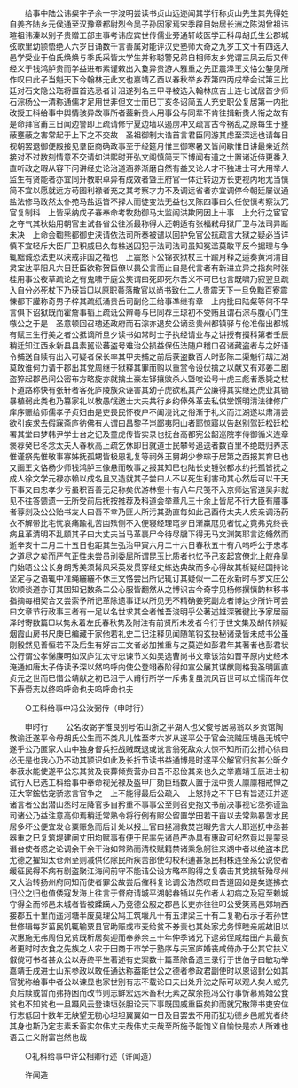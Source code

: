 <!-- { "loadSidebar": true } -->
　　给事中陆公讳粲字子余一字浚明尝读书贞山远迩闻其学行称贞山先生其先得姓自姜齐陆乡元侯通至汉豫章都尉烈令吴子孙因家焉宋季辟目始居长洲之陈湖曾祖讳瑄祖讳溱以别子贵赠工部主事考讳应宾世传儒业旁通轩岐医学正科母胡氏生公郡城弦歌里幼颕悟绝人六岁日诵数千言善属对能评汉史塾师大奇之九岁工文十有四选入邑学受业于伯氏焕焕与季氏采皆太学生并称聪警兄弟自相师友乡党谓三凤云后又传经义于钱鸿胪贵而学益进布素谨敕出入敻异贵游人雅重之先正震泽王文恪公鏊见所作叹曰此子当魁天下今翰林无此文也嘉靖乙酉以春秋举乡荐第四丙戌举会试第三比廷对石文隐公珤将置首选忌者计沮遂列名三甲寻被选入翰林庶吉士连七试居首少师石淙杨公一清称通儒才足用世非但文士而巳丁亥冬诏简五人充史职公复居第一内批改授工科给事中舆情骇异故事所者葢新贵人用事公与同辈不肯往揖新贵人衔之故有是命拜官甫三日闻边警即上疏请修宁夏边墙以遏虏冲又疏言古今祸乱之原每生于壅蔽壅蔽之害常起于上下之不交故　圣祖御制大诰首言君臣同游其虑至深远也请每日视朝罢退御便殿接见羣臣商确政事至于经筵月惟三御寒暑又皆间歇惟日讲最亲近然接对不过数刻情意不交请如洪熙时开弘文阁慎简天下博闻有道之士置诸近侍更番入直听政之暇从容下问讲经史论治道涵养渐磨自然有益又论人才不独进士可大用举人监生有贤能者亦宜同升教职卓异有成效者曁王府官一体迁转边方长吏视内地尤当慎简不宜以愿就远方苟图利禄者充之其考察才力不及调远省者亦宜调停今朝廷屡议通盐法修马政然太仆苑马盐运皆不择人而徒变法无益也又陈四事曰久任使慎考察汰冗官复制科　上皆采纳戊子春奉命考牧劾御马太监阎洪欺罔因上十事　上允行之宦官之夺气其秋始用朝官主试各省公往浙最称得人还朝适有张福弒母狱厂卫与法司异断未决　上命会鞫熊都御史浃请依法司所奏被谴以回护免官公抗疏言大狱之疑必当详慎不宜轻斥大臣厂卫积威巳久每株送囚犯于法司法司虽知冤滥莫敢平反今据理与争辄黜诚恐法吏以浃戒非国之福也　上震怒下公锦衣狱杖三十踰月释之适奏黄河清自灵宝达平阳凡六日廷臣欲称贺巨僚以畏公言而止自是代言者有新进立异之指矣时张桂用事公夜草疏论之有鬼啸于庭公笑谓曰死即死尔吾义不可巳也言既啸乃寂翌旦疏入自分必死杖下乃获旨□以原职蕚落散官以尚书致仕二人贵震天下一旦免黜百寮震悚都下讙称奇男子梓其疏纸涌贵岳司副伦王给事凖继有章　上内批曰陆粲等何不早言俱下诏狱既而霍詹事韬上疏诋公辨蕚与巳同荐王琼初不受贿且谓石淙与腹心门生嗾公之于是　圣意顿回召璁还政府而石淙亦退矣公谪丞贵州都镇驿与伦准偕出都城有赋三生行美之者公抵谪所旦夕读书如常时士子执经请业与之讲授有掇科第者壬辰稍迁知江西永新县县素嚚讼蕃盗号难治公损益保伍法随户稽口召诸藏盗者与之好语令捕送自赎有出入可疑者保长率其甲夫捕之前后获盗数百人时彭陈二渠魁行刼江湖莫敢谁何力请于郡出其党周继于狱释其罪而购以重赏令设伏擒之以献又有邓姜二剧盗猝起郡邑间公密布方略旋亦就擒土豪左铎攘敓杀人曁唆讼号十虎三彪者悉毙之杖下道路称快有张轩者客死庐陵族众诬害其幼子虎欲私其产公廉得其实继还虎业其锄暴植弱此类也乃篡家礼以教愚氓邀士大夫共行乡约俸外革去私供堂馔明清法律修广庠序赈给师儒孝子贞妇由是吏畏民怀夜户不阖浇讹之俗渐于礼义而江湖遂以肃清尝欲引疾求去假寐斋庐彷佛有人谓曰昌黎子岂鄙夷阳山者耶惊寤以告赵别驾廷松廷松署其堂曰梦韩尹学士台之记及童虎传皆实录也抚台高都宪公韶巡院李侍御循义连章褒荐癸巳冬念太夫人春秋高上疏乞休即日就道士民攀号追送者数百里不绝既归养志惟谨祭先惟敬事寡姊抚孤甥皆极恩礼复等祠外王舅胡少参琮于居第之西报其育巳也又画王文恪杨少师钱鸿胪三像悬而敬事之报其知巳也陆长史锺张都水约托孤皆抚之成人徐文学元禄亦赖以成名且又造就其子尝曰人不以死生利害动其心然后可以干天下事又曰忠孝少亏虽积百善无足称矣优游林壑十有八年尺笺不入京师达官道吴非就见不往答馈遗一无所受前后抚按推荐及科道会举章凡三十余上皆尼不行大臣有餍事者荐剡及公公贻书友人曰吾不幸乃匪人所污其劲直每如此己酉侍太夫人疾亲调汤药衣不解带比宅忧哀痛踰礼苦凷殡侧不入便寝经理窀穸日渐羸尫见者忧之竟弗克终丧病且革清明不乱顾其子曰大丈夫当马革裹尸今待尽牖下得无马文渊笑耶言迄翛然而逝辛亥十二月二十五日也距其生弘治甲寅六月二十六日春秋五十有八呜呼公于忠孝之道尽之矣而严气正性未尝员刓委屈所谓昆玉比质者也忆予己亥起宫僚北上舣舟吴门始晤公公长身朗秀美须髯风采英发贯穿经史练达典故而多心得故其析疑经国持论坚定与之语辄中准绳纚纚不休王文恪尝出所记辄订其疑似一二在永新时与罗文庄公钦顺谈道亦订其困知记数条二公心服皆翻然从之博识古今奇字见杨修撰慎韵林移书指摘每相契合又尝索予所记革除遗事证以所见无不精确姜宪副龙者博达少所许可尝曰文章节行政事三者有一足以名世求其全者惟吾浚明乎公著述雄深雅徤比予家居丽泽时寄数篇□以隽永着左氏春秋隽及附注有前贤所未发者今行于世文集及胡传辨疑烟霞山房书尺庚巳编藏于家他若礼史二记注释见闻随笔钩玄抉秘诸录皆未成书公虽刚毅然见善恒若不及后生有好古工文者必加推重与之莫逆如彭君年其著者也彭君状公行谓公孝悌廉明如汉庐江太守忠谏节义如吴选曹尚书文章该洽如晋平原内史经术淹通如唐太子侍读予深以然呜呼向使公登翊泰阶得如宣公展其谋猷则格我圣明匪直贞元之世而巳惜公靖献之初已沮于人甫行所学一斥弗复虽流风百世可以立懦而年仅下寿赍志以终呜呼命也夫呜呼命也夫 

　　○工科给事中冯公汝弼传（申时行） 

　　申时行 
　　公名汝弼字惟良别号佑山浙之平湖人也父俊号居易翁以乡贡馆陶教谕迁遂平令母胡氏公生而不类凡儿性至孝六岁从遂平公于官会流贼压境邑无城守遂乎公乃匿家人山中独身督兵拒战贼既退或讹言翁死敌众大惊不知所而公拊心徐曰必无是也我心乃不动其颕识如此及长折节读书益通博是时遂平公解官归贫甚公昕夕奉菽水能使遂平公忘其贫及丧葬倾赀营办曰吾不忍俭其亲也久之举嘉靖壬辰进士初试行人巳选工科给事中奉命视光禄及盔甲厂劾巨珰数人置于法中贵人廪廪相戒惮之汪大宰鋐怙宠骄恣言官争之　上不能得最后公疏入　上怒持之不下巳有旨逐汪并逐诸言者公出潜山丞时左降官多自矜重不事事公至则召吏抱文书前决事视它丞弥谨监司诸公乃益注意高仰焉稍迁常熟令将行例有赆公留置学田若干亩以去常熟暴苦水民居多坏公便宜发仓粟赈急而后计处以报上官曰拯溺救焚岂暇先言大人耶巡抚中丞甚器重之巳复筑堤建闸丈田均赋事有便于民率先诸邑严办具有惠政可纪然竟以是蒙忌谮台使者惑之论调余干余干治如常熟而清校赋籍禁诸乘急舸往来湖中者以绝盗本民尤德之擢知太仓州至则减供亿除民所疾苦部使勾校积逋甚急民相株连坐系公说使者缓征民得不病有剧盗聚江海间前守不能诘公设方略卒购得之复袭击其党擒斩殆尽州又大治转扬州府同知而使者罪公故尝后催科复论调公浩然叹曰吾道固如是矣遂拂衣归公之归也值倭寇发海上往言于督府请城平湖躬畚锸以先作者人初病之及寇至赖城守得全而邻邑未城者皆被蹂躏人乃竞德公服之郡邑长吏亦往往叩公受筴焉邑郊垧西接郡五十里而遥河塘半废莫理公鸠工筑堰凡十有五津梁三十有二复勒石示子若孙世世修辑每岁菑民饥辄输粟县官助赈或市麦给贫不券责也其处家尤务惇睦亲戚故旧以次惠施无弗周伯兄贫既析居矣迎而奉养余三十年仲季诸兄下逮弟侄咸给田产其最贫者更时时衣食之先族之人农于田商于市学于塾序与夫室庐婚丧咸倚办于公其它扶义俶傥可书者甚众公以寿终平生著述有史案数十篇革除备遗三录行于世伯子曰敏功举嘉靖壬戌进士山东参政以敢任通达称葢能世公之德者参政君副使时以恩诏封公如其官犹称给事中者公以谏显也家世别有志不载论曰夫出处升沈之际可以观人矣人或先贞后黩或暂而弗持困而改节则志鲜宏远禾畜积无素之故余揽冯公行事忻慕焉始公食贫也不知贫也一旦蹑风云登谏垣张胆论天下事既国威重臣矣抑而就冗散簿书吏安位行志低回十数年无觖望无勌心坦坦翼翼如一日及目罢去不用而犹功德乡邑戚党者终其身也斯乃定志素禾畜实尔伟丈夫哉伟丈夫哉至所施予能饱义自愉快是亦人所难也语云仁义附富岂然也哉  

　　○礼科给事中许公相卿行述（许闻造） 

　　许闻造 
